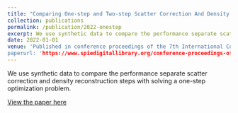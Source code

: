 ```yaml
---
title: "Comparing One-step and Two-step Scatter Correction And Density Reconstruction In X-Ray CT - Alexander N. Sietsema, Michael T. McCann, Marc L. Klasky, Saiprasad Ravishankar"
collection: publications
permalink: /publication/2022-onestep
excerpt: We use synthetic data to compare the performance separate scatter correction and density reconstruction steps with solving a one-step optimization problem.
date: 2022-01-01
venue: 'Published in conference proceedings of the 7th International Conference on Image Formation in X-Ray Computed Tomography’
paperurl: 'https://www.spiedigitallibrary.org/conference-proceedings-of-spie/12304/2647151/Comparing-one-step-and-two-step-scatter-correction-and-density/10.1117/12.2647151.full?SSO=1'
---
```


We use synthetic data to compare the performance separate scatter correction and density reconstruction steps with solving a one-step optimization problem.

[View the paper here](https://www.spiedigitallibrary.org/conference-proceedings-of-spie/12304/2647151/Comparing-one-step-and-two-step-scatter-correction-and-density/10.1117/12.2647151.full?SSO=1)